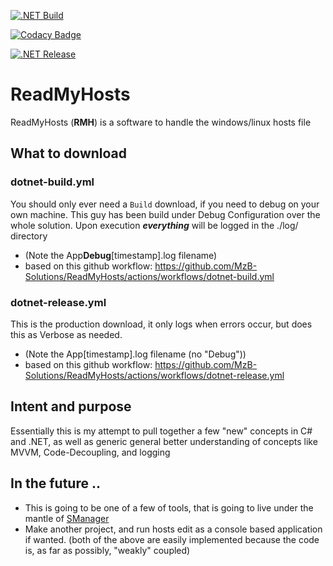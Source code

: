 [![.NET Build](https://github.com/MzB-Solutions/ReadMyHosts/actions/workflows/dotnet-build.yml/badge.svg)](https://github.com/MzB-Solutions/ReadMyHosts/actions/workflows/dotnet-build.yml)

[![Codacy Badge](https://app.codacy.com/project/badge/Grade/03080d3aed254c54b49ed7e18b59f996)](https://www.codacy.com/gh/MzB-Solutions/ReadMyHosts/dashboard?utm_source=github.com&amp;utm_medium=referral&amp;utm_content=MzB-Solutions/ReadMyHosts&amp;utm_campaign=Badge_Grade)

[![.NET Release](https://github.com/MzB-Solutions/ReadMyHosts/actions/workflows/dotnet-release.yml/badge.svg)](https://github.com/MzB-Solutions/ReadMyHosts/actions/workflows/dotnet-release.yml)

# ReadMyHosts
ReadMyHosts (**RMH**) is a software to handle the windows/linux hosts file

## What to download

### dotnet-build.yml

You should only ever need a `Build` download, if you need to debug on your own machine.
This guy has been build under Debug Configuration over the whole solution. Upon execution ***everything*** will be logged in the ./log/ directory
- (Note the App**Debug**[timestamp].log filename)
- based on this github workflow: https://github.com/MzB-Solutions/ReadMyHosts/actions/workflows/dotnet-build.yml

### dotnet-release.yml

This is the production download, it only logs when errors occur, but does this as Verbose as needed.
- (Note the App[timestamp].log filename (no "Debug"))
- based on this github workflow: https://github.com/MzB-Solutions/ReadMyHosts/actions/workflows/dotnet-release.yml

## Intent and purpose

Essentially this is my attempt to pull together a few "new" concepts in C# and .NET, as well as generic
general better understanding of concepts like MVVM, Code-Decoupling, and logging

## In the future ..

- This is going to be one of a few of tools, that is going to live under the mantle of [SManager](https://github.com/MzB-Solutions/SManager)
- Make another project, and run hosts edit as a console based application if wanted.
(both of the above are easily implemented because the code is, as far as possibly, "weakly" coupled)